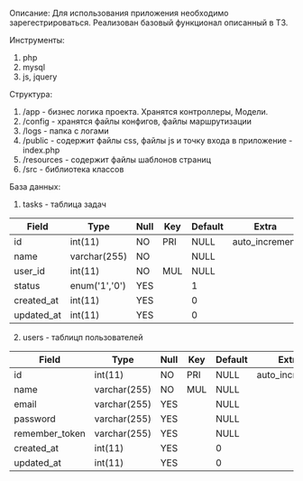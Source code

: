 Описание:
Для использования приложения необходимо зарегестрироваться. 
Реализован базовый функционал описанный в ТЗ.

Инструменты:
1. php
2. mysql
3. js, jquery

Структура:
1. /app - бизнес логика проекта. Хранятся контроллеры, Модели.
2. /config - хранятся файлы конфигов, файлы маршрутизации
3. /logs - папка с логами
4. /public - содержит файлы css, файлы js и точку входа в приложение - index.php
5. /resources - содержит файлы шаблонов страниц
6. /src - библиотека классов

База данных:
1. tasks - таблица задач

| Field      | Type          | Null | Key | Default | Extra          |
| ---------- | ------------- | ---- | --- | ------- | ---------------|
| id         | int(11)       | NO   | PRI | NULL    | auto_increment |
| name       | varchar(255)  | NO   |     | NULL    |                |
| user_id    | int(11)       | NO   | MUL | NULL    |                |
| status     | enum('1','0') | YES  |     | 1       |                |
| created_at | int(11)       | YES  |     | 0       |                |
| updated_at | int(11)       | YES  |     | 0       |                |


2. users - таблицп пользователей

| Field          | Type         | Null | Key | Default | Extra          |
|----------------|--------------|------|-----|---------|----------------|
| id             | int(11)      | NO   | PRI | NULL    | auto_increment |
| name           | varchar(255) | NO   | MUL | NULL    |                |
| email          | varchar(255) | YES  |     | NULL    |                |
| password       | varchar(255) | YES  |     | NULL    |                |
| remember_token | varchar(255) | YES  |     | NULL    |                |
| created_at     | int(11)      | YES  |     | 0       |                |
| updated_at     | int(11)      | YES  |     | 0       |                |


